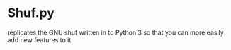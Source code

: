 # Shuf.py
replicates the GNU shuf written in to Python 3 so that you can more easily add new features to it
